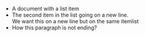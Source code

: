 - A document with a list item
- The second item in the list
going on a new line.\
  We want this on a new line but on the same itemlist
- How this paragraph is not ending? 